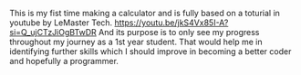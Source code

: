 This is my fist time making a calculator and is fully based on a toturial in youtube by LeMaster Tech. https://youtu.be/jkS4Vx85I-A?si=Q_ujCTzJiOgBTwDR
And its purpose is to only see my progress throughout my journey as a 1st year student.
That would help me in identifying further skills which I should improve in becoming a better coder and hopefully a programmer.
